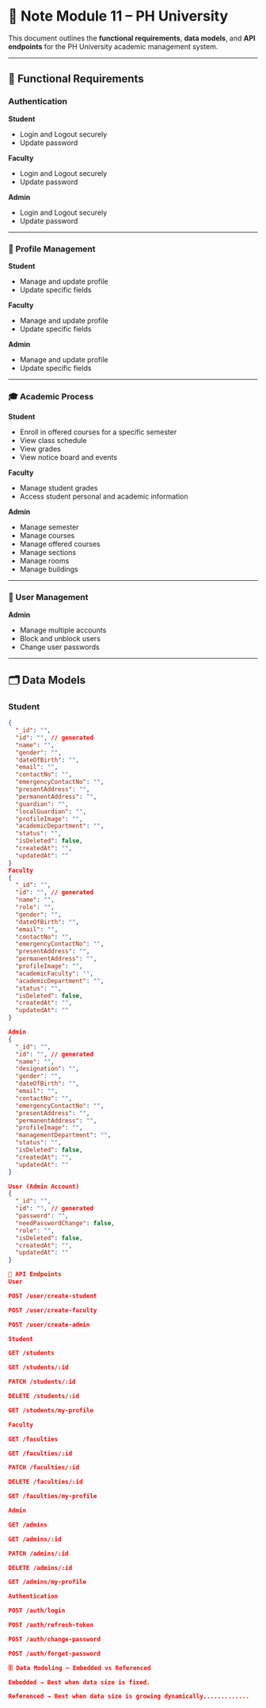 # 📘 Note Module 11 – PH University  

This document outlines the **functional requirements**, **data models**, and **API endpoints** for the PH University academic management system.  

---

## 🔑 Functional Requirements  

### Authentication  
**Student**  
- Login and Logout securely  
- Update password  

**Faculty**  
- Login and Logout securely  
- Update password  

**Admin**  
- Login and Logout securely  
- Update password  

---

### 👤 Profile Management  
**Student**  
- Manage and update profile  
- Update specific fields  

**Faculty**  
- Manage and update profile  
- Update specific fields  

**Admin**  
- Manage and update profile  
- Update specific fields  

---

### 🎓 Academic Process  
**Student**  
- Enroll in offered courses for a specific semester  
- View class schedule  
- View grades  
- View notice board and events  

**Faculty**  
- Manage student grades  
- Access student personal and academic information  

**Admin**  
- Manage semester  
- Manage courses  
- Manage offered courses  
- Manage sections  
- Manage rooms  
- Manage buildings  

---

### 👥 User Management  
**Admin**  
- Manage multiple accounts  
- Block and unblock users  
- Change user passwords  

---

## 🗂 Data Models  

### Student  
```json
{
  "_id": "",
  "id": "", // generated
  "name": "",
  "gender": "",
  "dateOfBirth": "",
  "email": "",
  "contactNo": "",
  "emergencyContactNo": "",
  "presentAddress": "",
  "permanentAddress": "",
  "guardian": "",
  "localGuardian": "",
  "profileImage": "",
  "academicDepartment": "",
  "status": "",
  "isDeleted": false,
  "createdAt": "",
  "updatedAt": ""
}
Faculty
{
  "_id": "",
  "id": "", // generated
  "name": "",
  "role": "",
  "gender": "",
  "dateOfBirth": "",
  "email": "",
  "contactNo": "",
  "emergencyContactNo": "",
  "presentAddress": "",
  "permanentAddress": "",
  "profileImage": "",
  "academicFaculty": "",
  "academicDepartment": "",
  "status": "",
  "isDeleted": false,
  "createdAt": "",
  "updatedAt": ""
}

Admin
{
  "_id": "",
  "id": "", // generated
  "name": "",
  "designation": "",
  "gender": "",
  "dateOfBirth": "",
  "email": "",
  "contactNo": "",
  "emergencyContactNo": "",
  "presentAddress": "",
  "permanentAddress": "",
  "profileImage": "",
  "managementDepartment": "",
  "status": "",
  "isDeleted": false,
  "createdAt": "",
  "updatedAt": ""
}

User (Admin Account)
{
  "_id": "",
  "id": "", // generated
  "password": "",
  "needPasswordChange": false,
  "role": "",
  "isDeleted": false,
  "createdAt": "",
  "updatedAt": ""
}

🔗 API Endpoints
User

POST /user/create-student

POST /user/create-faculty

POST /user/create-admin

Student

GET /students

GET /students/:id

PATCH /students/:id

DELETE /students/:id

GET /students/my-profile

Faculty

GET /faculties

GET /faculties/:id

PATCH /faculties/:id

DELETE /faculties/:id

GET /faculties/my-profile

Admin

GET /admins

GET /admins/:id

PATCH /admins/:id

DELETE /admins/:id

GET /admins/my-profile

Authentication

POST /auth/login

POST /auth/refresh-token

POST /auth/change-password

POST /auth/forget-password

🗄️ Data Modeling – Embedded vs Referenced

Embedded → Best when data size is fixed.

Referenced → Best when data size is growing dynamically.............